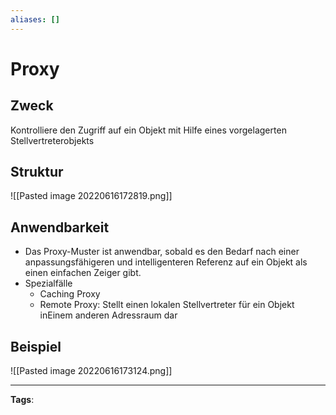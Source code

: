 ```yaml
---
aliases: []
---
```


# Proxy

## Zweck

Kontrolliere den Zugriff auf ein Objekt mit Hilfe eines vorgelagerten Stellvertreterobjekts

## Struktur

![[Pasted image 20220616172819.png]]

## Anwendbarkeit

- Das Proxy-Muster ist anwendbar, sobald es den Bedarf nach einer anpassungsfähigeren und intelligenteren Referenz auf ein Objekt als einen einfachen Zeiger gibt.
- Spezialfälle
  - Caching Proxy
  - Remote Proxy: Stellt einen lokalen Stellvertreter für ein Objekt inEinem anderen Adressraum dar

## Beispiel

![[Pasted image 20220616173124.png]]

---

**Tags**:
